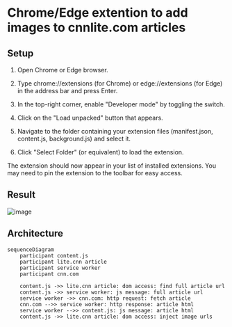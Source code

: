 # Chrome/Edge extention to add images to cnnlite.com articles

## Setup

1. Open Chrome or Edge browser.

1. Type chrome://extensions (for Chrome) or edge://extensions (for Edge) in the address bar and press Enter.

1. In the top-right corner, enable "Developer mode" by toggling the switch.

1. Click on the "Load unpacked" button that appears.

1. Navigate to the folder containing your extension files (manifest.json, content.js, background.js) and select it.

1. Click "Select Folder" (or equivalent) to load the extension.

The extension should now appear in your list of installed extensions. You may need to pin the extension to the toolbar for easy access.

## Result

![image](https://github.com/user-attachments/assets/dd9db835-264b-4a28-9303-26cda36b878c)

## Architecture

```mermaid
sequenceDiagram
    participant content.js
    participant lite.cnn article
    participant service worker
    participant cnn.com

    content.js ->> lite.cnn article: dom access: find full article url
    content.js ->> service worker: js message: full article url
    service worker ->> cnn.com: http request: fetch article
    cnn.com -->> service worker: http response: article html
    service worker -->> content.js: js message: article html
    content.js ->> lite.cnn article: dom access: inject image urls
```

